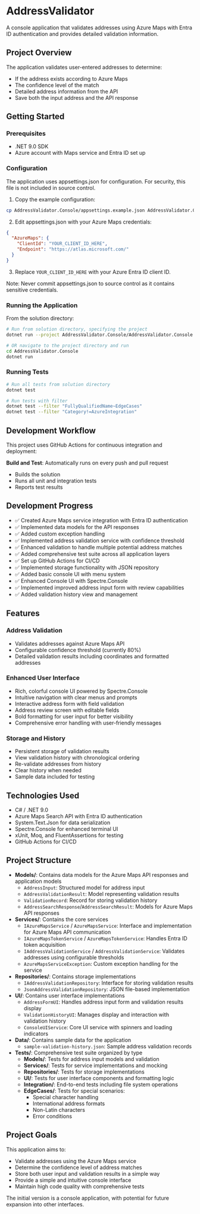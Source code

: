 # AddressValidator

A console application that validates addresses using Azure Maps with Entra ID authentication and provides detailed validation information.

## Project Overview

The application validates user-entered addresses to determine:

- If the address exists according to Azure Maps
- The confidence level of the match
- Detailed address information from the API
- Save both the input address and the API response

<!-- Demo GIF placeholder - will be visible when uncommenting -->
<!--
## Demo

![Address Validator Demo](demo/address-validator-demo.gif)
*Quick demonstration of the address validation workflow*
-->

## Getting Started

### Prerequisites
- .NET 9.0 SDK
- Azure account with Maps service and Entra ID set up

### Configuration
The application uses appsettings.json for configuration. For security, this file is not included in source control.

1. Copy the example configuration:
```bash
cp AddressValidator.Console/appsettings.example.json AddressValidator.Console/appsettings.json
```

2. Edit appsettings.json with your Azure Maps credentials:
```json
{
  "AzureMaps": {
    "ClientId": "YOUR_CLIENT_ID_HERE",
    "Endpoint": "https://atlas.microsoft.com/"
  }
}
```

3. Replace `YOUR_CLIENT_ID_HERE` with your Azure Entra ID client ID.

Note: Never commit appsettings.json to source control as it contains sensitive credentials.

### Running the Application
From the solution directory:
```bash
# Run from solution directory, specifying the project
dotnet run --project AddressValidator.Console/AddressValidator.Console.csproj

# OR navigate to the project directory and run
cd AddressValidator.Console
dotnet run
```

### Running Tests
```bash
# Run all tests from solution directory
dotnet test

# Run tests with filter
dotnet test --filter "FullyQualifiedName~EdgeCases"
dotnet test --filter "Category!=AzureIntegration"
```

## Development Workflow

This project uses GitHub Actions for continuous integration and deployment:

**Build and Test**: Automatically runs on every push and pull request
- Builds the solution
- Runs all unit and integration tests
- Reports test results

## Development Progress

- ✅ Created Azure Maps service integration with Entra ID authentication
- ✅ Implemented data models for the API responses
- ✅ Added custom exception handling
- ✅ Implemented address validation service with confidence threshold
- ✅ Enhanced validation to handle multiple potential address matches
- ✅ Added comprehensive test suite across all application layers
- ✅ Set up GitHub Actions for CI/CD
- ✅ Implemented storage functionality with JSON repository
- ✅ Added basic console UI with menu system
- ✅ Enhanced Console UI with Spectre.Console
- ✅ Implemented improved address input form with review capabilities
- ✅ Added validation history view and management

## Features

### Address Validation
- Validates addresses against Azure Maps API
- Configurable confidence threshold (currently 80%)
- Detailed validation results including coordinates and formatted addresses

### Enhanced User Interface
- Rich, colorful console UI powered by Spectre.Console
- Intuitive navigation with clear menus and prompts
- Interactive address form with field validation
- Address review screen with editable fields
- Bold formatting for user input for better visibility
- Comprehensive error handling with user-friendly messages

### Storage and History
- Persistent storage of validation results
- View validation history with chronological ordering
- Re-validate addresses from history
- Clear history when needed
- Sample data included for testing

## Technologies Used

- C# / .NET 9.0
- Azure Maps Search API with Entra ID authentication
- System.Text.Json for data serialization
- Spectre.Console for enhanced terminal UI
- xUnit, Moq, and FluentAssertions for testing
- GitHub Actions for CI/CD

## Project Structure

- **Models/**: Contains data models for the Azure Maps API responses and application models
  - `AddressInput`: Structured model for address input
  - `AddressValidationResult`: Model representing validation results
  - `ValidationRecord`: Record for storing validation history
  - `AddressSearchResponse`/`AddressSearchResult`: Models for Azure Maps API responses
- **Services/**: Contains the core services 
  - `IAzureMapsService` / `AzureMapsService`: Interface and implementation for Azure Maps API communication
  - `IAzureMapsTokenService` / `AzureMapsTokenService`: Handles Entra ID token acquisition
  - `IAddressValidationService` / `AddressValidationService`: Validates addresses using configurable thresholds
  - `AzureMapsServiceException`: Custom exception handling for the service
- **Repositories/**: Contains storage implementations
  - `IAddressValidationRepository`: Interface for storing validation results
  - `JsonAddressValidationRepository`: JSON file-based implementation
- **UI/**: Contains user interface implementations
  - `AddressFormUI`: Handles address input form and validation results display
  - `ValidationHistoryUI`: Manages display and interaction with validation history
  - `ConsoleUIService`: Core UI service with spinners and loading indicators
- **Data/**: Contains sample data for the application
  - `sample-validation-history.json`: Sample address validation records
- **Tests/**: Comprehensive test suite organized by type
  - **Models/**: Tests for address input models and validation
  - **Services/**: Tests for service implementations and mocking
  - **Repositories/**: Tests for storage implementations
  - **UI/**: Tests for user interface components and formatting logic
  - **Integration/**: End-to-end tests including file system operations
  - **EdgeCases/**: Tests for special scenarios:
    - Special character handling
    - International address formats
    - Non-Latin characters
    - Error conditions

## Project Goals

This application aims to:

- Validate addresses using the Azure Maps service
- Determine the confidence level of address matches
- Store both user input and validation results in a simple way
- Provide a simple and intuitive console interface
- Maintain high code quality with comprehensive tests

The initial version is a console application, with potential for future expansion into other interfaces.
